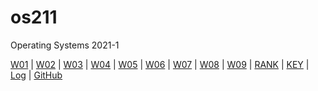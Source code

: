 # os211
Operating Systems 2021-1

[W01](W01/) |
[W02](W02/) |
[W03](W03/) |
[W04](W04/) |
[W05](W05/) |
[W06](W06/) |
[W07](W07/) |
[W08](W08/) |
[W09](W09/) |
[RANK](TXT/myrank.txt) |
[KEY](TXT/mypubkey.txt) |
[Log](TXT/mylog.txt) |
[GitHub](https://github.com/Andre-71/os211)
